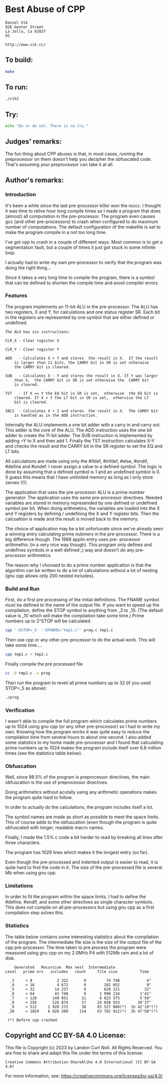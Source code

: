 # Best Abuse of CPP

    Daniel Vik
    926 Genter Street
    La Jolla, Ca 92037
    US

    http://www.vik.cc/

## To build:

```sh
make
```

## To run:

```sh
./vik2
```

## Try:

```sh
echo "Do or do not. There is no try."
```

## Judges' remarks:

The fun thing about CPP abuses is that, in most cases, running the
preprocessor on them doesn't help you decipher the obfuscated code.
That's assuming your preprocessor can take it at all.

## Author's remarks:

### Introduction

It's been  a while since the  last pre-processor  killer won  the ioccc.
I thought it was  time to  relive  hour long compile  times so  I made a
program  that does  (almost) all computation in the pre-processor.   The
program  even  causes  gcc  (and  other  pre-processors)  to crash  when
configured to do maximum number of  computations.
The default  configuration  of the makefile  is set to make  the program
compile in a not too long time.

I've got cpp to crash in a couple of  diffenent ways.  Most common is to
get a  segmentation fault,  but a couple  of times it just  got stuck in
some infinite loop.

I actually had to write my own  pre-processor to verify that the program
was doing the right thing...

Since  it takes  a very  long time  to compile  the program,  there is a
symbol  that  can be  defined to  shorten  the  compile  time  and avoid
compiler errors.

### Features

The program  implements an 11-bit ALU in the pre-processor.  The ALU has
two registers,  X and Y,  for calculations  and one status  register SR.
Each bit in the registers  are represented by one symbol that are either
defined or undefined.

    The ALU has six instructions:

    CLR_X - Clear register X

    CLR_Y - Clear register Y

    ADD   - Calculates X + Y and stores  the result in X.  If the result
	    is larger than 11 bits, the CARRY bit in SR is set otherwise
	    the CARRY bit is cleared.

    SUB   - Calculates X - Y and stores the result in X. If Y was larger
	    than X,  the CARRY bit in SR is set otherwise the  CARRY bit
	    is cleared.

    TST   - If X == Y the EQ bit in SR is set,  otherwise  the EQ bit is
	    cleared. If X < Y the LT bit in SR is set,  othervise the LT
	    bit is cleared.

    INC2  - Calculates X + 2 and stores  the result in X.  The CARRY bit
	    is handled as in the ADD instruction.

Internally  the ALU implements a one bit adder with a carry in and carry
out. This adder is the core of the ALU. The ADD instruction uses the one
bit adder to create the 11-bit adder. The SUB instruction is implemented
by adding ~Y to X and then add 1. Finally the TST instruction calculates
X-Y and checks  the result and the CARRY bit in  the SR register  to set
the EQ and LT bits.

All calculations are made using only the #ifdef, #infdef, #else, #endif,
#define  and #undef.  I never  assign a value to a defined  symbol.  The
logic is done  by assuming that  a defined symbol is 1 and  an undefined
symbol is 0. (I guess this means that I have unlimited memory as long as
I only store zeroes (!)).

The application  that  uses  the  pre-processor  ALU  is a prime  number
generator.   The application  uses  the same  pre-processor  directives.
Needed  variables  are  stored  in memory  represended by one defined or
undefined  symbol  per bit.  When doing  arithmetics,  the variables are
loaded into  the X and Y registers  by defining / undefining the X and Y
register bits. Then the calcualtion is made and the result is moved back
to the memory.

The choice of application  may be a bit  unfortunate since we've already
seen a winning entry  calculating  prime  nubmers in the  pre-processor.
There is a big difference  though.   The  1988 applin  entry  uses  pre-
processor  arithmethic  (in a very nice way though).  This program  only
defines  and undefines  symbols in a well defined ;)  way and doesn't do
any pre-processor arithmetics.

The reason why I  choosed to do a  prime number  application is that the
algorithm can be written to do a  lot of  calculations  without a lot of
nesting (gnu cpp allows only 200 nested includes).

### Build and Run

First, do a first pre processing of the initial  definitions.  The FNAME
symbol must  be defined to the name  of the output file.  If you want to
speed up the compilation,  define the STOP symbol to anything from _3 to
_10. (The default value is _10 which will make the compilation take some
time.) Prime numbers up to 2^STOP will be calculated.

```sh
cpp '-DSTOP=_5' '-DFNAME="tmp1.c"' prog.c tmp1.c
```

Then use cpp or any other pre-processor to do the actual work. This will
take some time....

```sh
cpp tmp1.c > tmp2.c
```

Finally compile the pre processed file

```sh
cc -O tmp2.c -o prog
```

Then run the program to reveil all  prime numbers up to 32  (if you used
STOP=_5 as above):

```sh
./prog
```

### Verification

I wasn't able to compile the full program which calculates prime numbers
up to 1024 using gnu cpp (or any other pre-processor)  so I had to write
my own.  Knowing how  the program works  it was quite easy to reduce the
compilation time  from several  hours to about one second.  I also added
some  statistics  to  my  home  made  pre-processor  and  I  found  that
calculating prime numbers up  to 1024 makes  the  program include itself
over 6.8 million times (see the statistics table below).

### Obfuscation

Well,  since 98.5% of the program  is preprocessor  directives, the main
obfuscation is the use of preprocessor directives.

Doing arithmetics without acutally using any arithmetic operations makes
the program quite hard to follow.

In order to actually do the calculations,  the program includes itself a
lot.

The symbol names are made as short as possible to meet the space limits.
This of course  adds to the  obfuscation  (even  though  the  program is
quite obfuscated with longer, readable macro names.

Finally,  I  made the 1.5% c code a bit harder  to read by  breaking all
lines after three characters.

The program has 1029 lines which makes it the longest entry (so far).

Even though the pre-processed and indented output is easier to read,  it
is quite hard to find the code in it. The size of the pre-processed file
is several Mb when using gnu cpp.

### Limitations

In order to fit the program within the space limits, I had to define the
#define, #endif,  and some other directives as single character symbols.
This does not compile on all pre-processors but using gnu cpp as a first
compilation step solves this.

### Statistics

The   table  below   contains  some  interesting  statistics  about  the
compilation of the program.   The intermediate  file size is the size of
the output file of the cpp pre-processor. The time taken  to pre process
the program  were measured  using gnu cpp on my 2.0MHz P4 with 512Mb ram
and a lot of disk.

	    Generated   Recursive  Max nest  Intermediate
    Level   prime nrs   includes   count     file size          Time

      _3     < 8           2 322       9         74 748            4"
      _4     < 16          4 672       9        182 652            9"
      _5     < 32         14 237       9        629 121           32"
      _6     < 64         43 748       9      1 998 134         1'41"
      _7     < 128       149 851      11      6 823 575         5'50"
      _8     < 256       526 874      17     24 028 933        20'37"
      _9     < 512     1 920 272      38     65 527 808(*)  1h 42'19"(*)
     _10     < 1024    6 826 389     114     63 782 912(*)  2h 47'58"(*)

	 (*) Before cpp crashed.

## Copyright and CC BY-SA 4.0 License:

This file is Copyright (c) 2023 by Landon Curt Noll.  All Rights Reserved.
You are free to share and adapt this file under the terms of this license:

    Creative Commons Attribution-ShareAlike 4.0 International (CC BY-SA 4.0)

For more information, see: https://creativecommons.org/licenses/by-sa/4.0/
